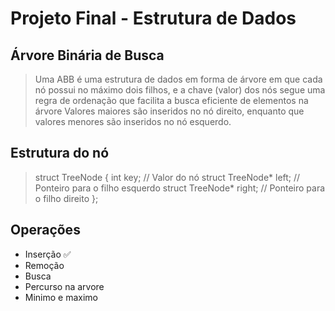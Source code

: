 # Projeto Final - Estrutura de Dados

## Árvore Binária de Busca
> Uma ABB é uma estrutura de dados em forma de árvore em que cada nó possui no máximo dois filhos, e a chave (valor) dos nós segue uma regra de ordenação que facilita a busca eficiente de elementos na árvore
> Valores maiores são inseridos no nó direito, enquanto que valores menores são inseridos no nó esquerdo.

## Estrutura do nó 

> struct TreeNode {
>    int key;                // Valor do nó
>    struct TreeNode* left;  // Ponteiro para o filho esquerdo
>    struct TreeNode* right; // Ponteiro para o filho direito
> };

## Operações
* Inserção :white_check_mark:
* Remoção
* Busca
* Percurso na arvore
* Minimo e maximo
